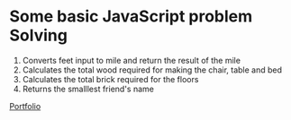 # Some basic JavaScript problem Solving

1. Converts feet input to mile and return the result of the mile
2. Calculates the total wood required for making the chair, table and bed
3. Calculates the total brick required for the floors
4. Returns the smalllest friend's name

[Portfolio][portfolio]

[portfolio]: https://nur-a-alam.me/
